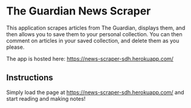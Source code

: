 # The Guardian News Scraper

This application scrapes articles from The Guardian, displays them, and then allows you to save them to your personal collection. You can then comment on articles in your saved collection, and delete them as you please.

The app is hosted here: https://news-scraper-sdh.herokuapp.com/

## Instructions
Simply load the page at https://news-scraper-sdh.herokuapp.com/ and start reading and making notes! 
